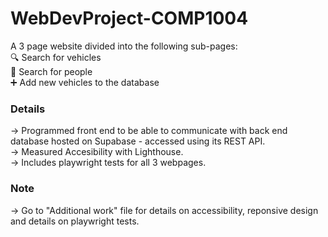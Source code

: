 # WebDevProject-COMP1004
A 3 page website divided into the following sub-pages:  
🔍 Search for vehicles  
👤 Search for people  
➕ Add new vehicles to the database  

### Details
→ Programmed front end to be able to communicate with back end database hosted on Supabase - accessed using its REST API.  
→ Measured Accesibility with Lighthouse.  
→ Includes playwright tests for all 3 webpages.  

### Note
→ Go to "Additional work" file for details on accessibility, reponsive design and details on playwright tests.  
